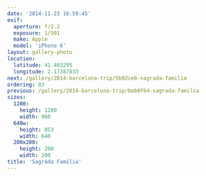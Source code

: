 ```yaml
---
date: '2014-11-23 16:59:45'
exif:
  aperture: f/2.2
  exposure: 1/501
  make: Apple
  model: 'iPhone 6'
layout: gallery-photo
location:
  latitude: 41.403295
  longitude: 2.17387833
next: /gallery/2014-barcelona-trip/5b02ceb-sagrada-familia
ordering: 83
previous: /gallery/2014-barcelona-trip/beb0f64-sagrada-familia
sizes:
  1280:
    height: 1280
    width: 960
  640w:
    height: 853
    width: 640
  200x200:
    height: 200
    width: 200
title: 'Sagrada Família'
---
```

